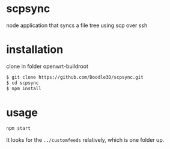 # scpsync
node application that syncs a file tree using scp over ssh

# installation
clone in folder openwrt-buildroot

```bash
$ git clone https://github.com/Doodle3D/scpsync.git
$ cd scpsync
$ npm install
```

# usage
```bash
npm start
```
It looks for the `../customfeeds` relatively, which is one folder up.
